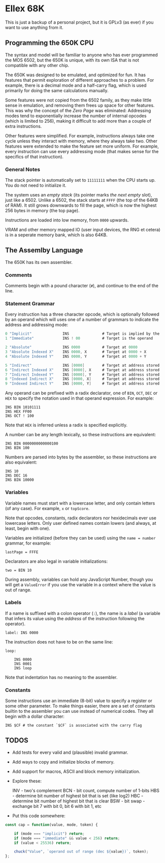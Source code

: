 # Ellex 68K

This is just a backup of a personal project, but it is GPLv3 (as ever)
if you want to use anything from it.

## Programming the 650K CPU

The syntax and model will be familiar to anyone who has ever programmed the
MOS 6502, but the 650K is unique, with its own ISA that is not compatible
with any other chip.

The 650K was designed to be emulated, and optimized for fun. It has features
that permit exploration of different approaches to a problem. For example,
there is a decimal mode and a half-carry flag, which is used primarily
for doing the same calculations manually.

Some features were not copied from the 6502 family, as they make little
sense in emulation, and removing them frees up space for other features.
This was why the concept of the *Zero Page* was eliminated: Addressing
modes tend to exponentially increase the number of internal opcodes
(which is limited to 256), making it difficult to add more than a
couple of extra instructions.

Other features were simplified. For example, instructions always take one
cycle unless they interact with memory, where they always take two. Other
features were extended to make the feature set more uniform. For example,
every instruction can use every addressing mode (that makes sense for the
specifics of that instruction).

### General Notes

The stack pointer is automatically set to `11111111` when the CPU starts up.
You do not need to initialize it.

The system uses an *empty stack* (its pointer marks *the next empty* slot),
just like a 6502. Unlike a 6502, the stack starts at `FFFF` (the top of
the 64KB of RAM). It still grows downwards to fill the page, which is
now the highest 256 bytes in memory (the top page).

Instructions are loaded into low memory, from `0000` upwards.

VRAM and other memory mapped IO (user input devices, the RNG et cetera) is
in a seperate memory bank, which is also 64KB.

## The Assemlby Language

The 650K has its own assembler.


### Comments

Comments begin with a pound character (`#`), and continue to the end of
the line.

### Statement Grammar

Every instruction has a three character opcode, which is optionally followed
by an operand which will uses one of a number of grammars to indicate the
address and addressing mode:

``` go
0 "Implicit"              INS               # Target is implied by the opcode
1 "Immediate"             INS ! 00          # Target is the operand

2 "Absolute"              INS 0000          # Target at 0000
3 "Absolute Indexed X"    INS 0000, X       # Target at 0000 + X
4 "Absolute Indexed Y"    INS 0000, Y       # Target at 0000 + Y

5 "Indirect"              INS [0000]        # Target at address stored at 0000, 0001
6 "Indirect Indexed X"    INS [0000], X     # Target at address stored at [0000, 0001] + X
7 "Indirect Indexed Y"    INS [0000], Y     # Target at address stored at [0000, 0001] + Y
8 "Indexed Indirect X"    INS [0000, X]     # Target at address stored at [0000 + X, 0001 + X]
9 "Indexed Indirect Y"    INS [0000, Y]     # Target at address stored at [0000 + Y, 0001 + Y]
```

Any operand can be prefixed with a radix declarator, one of `BIN`, `OCT`,
`DEC` or `HEX` to specify the notation used in that operand expression. For
example:

    INS BIN 10101111
    INS HEX FF00
    INS OCT ! 100

Note that `HEX` is inferred unless a radix is specified explicitly.

A number can be any length lexically, so these instructions are equivalent:

    INS BIN 0000000000000100
    INS BIN 100

Numbers are parsed into bytes by the assembler, so these instructions are
also equivalent:

    INS 10
    INS DEC 16
    INS BIN 10000

### Variables

Variable names must start with a lowercase letter, and only contain letters
(of any case). For example, `x` or `topScore`.

Note that opcodes, constants, radix declarators nor hexidecimals ever use
lowercase letters. Only user defined names contain lowers (and always,
at least, begin with one).

Variables are initialized (before they can be used) using the `name = number`
grammar, for example:

    lastPage = FFFE

Declarators are also legal in variable initializations:

    two = BIN 10

During assembly, variables can hold any JavaScript Number, though you will get
a `ValueError` if you use the variable in a context where the value is out of
range.

### Labels

If a name is suffixed with a colon operator (`:`), the name is a *label* (a
variable that infers its value using the *address* of the instruction
following the operator).

    label: INS 0000

The instruction does not have to be on the same line:

    loop:

        INS 0000
        INS 0001
        INS loop

Note that indentation has no meaning to the assembler.

### Constants

Some instructions use an immediate (8-bit) value to specify a register or
some other parameter. To make things easier, there are a set of constants
builtin to the assembler you can use instead of numerical codes. They all
begin with a dollar character:

    INS $CF # the constant `$CF` is associated with the carry flag

## TODOS

+ Add tests for every valid and (plausible) invalid grammar.
+ Add ways to copy and initialize blocks of memory.
+ Add support for macros, ASCII and block memory initialization.
+ Explore these:

    INV - two's complement
    BCN - bit count, compute number of 1-bits
    HBS - determine bit number of highest bit that is set (like log2)
    HBC - determine bit number of highest bit that is clear
    BSW - bit swap - exchange bit 7 with bit 0, bit 6 with bit 1, etc

+ Put this code somewhere:

``` js
const cap = function(value, mode, token) {

    if (mode === "implicit") return;
    if (mode === "immediate" && value < 256) return;
    if (value < 25536) return;

    chuck("Value", `operand out of range (dec ${value})`, token);
};
```